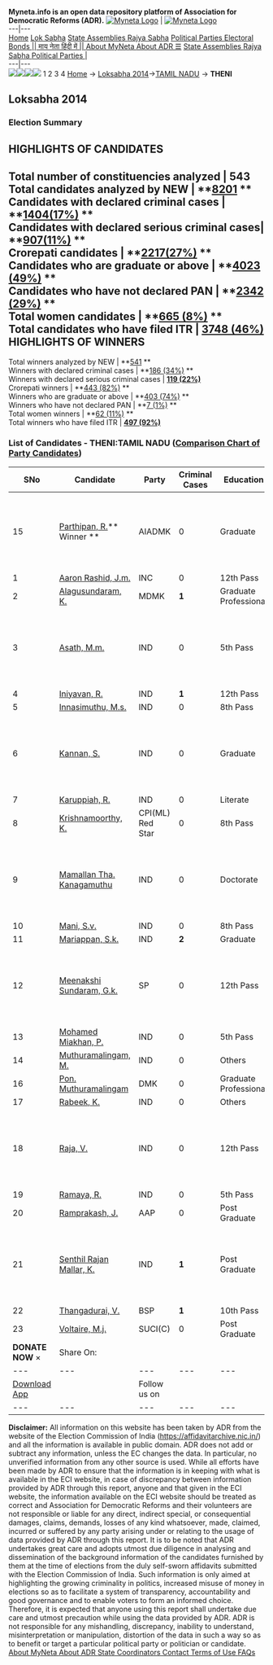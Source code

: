 **Myneta.info is an open data repository platform of Association for Democratic Reforms (ADR).**
[![Myneta Logo](https://www.myneta.info/lib/img/myneta-logo.png)](https://www.myneta.info/) | [![Myneta Logo](https://www.myneta.info/lib/img/adr-logo.png)](https://adrindia.org)  
---|---  
[Home](https://www.myneta.info/) [Lok Sabha](https://www.myneta.info/#ls "Lok Sabha") [ State Assemblies ](https://www.myneta.info/#sa "State Assemblies") [Rajya Sabha](https://www.myneta.info/#rs "Rajya Sabha") [Political Parties ](https://www.myneta.info/party "Political Parties") [ Electoral Bonds ](https://www.myneta.info/electoral_bonds "Electoral Bonds") [ || माय नेता हिंदी में || ](https://translate.google.co.in/translate?prev=hp&hl=en&js=y&u=www.myneta.info&sl=en&tl=hi&history_state0=) [ About MyNeta ](https://adrindia.org/content/about-myneta) [ About ADR ](https://adrindia.org/about-adr/who-we-are) [☰](javascript:void\(0\))
[ State Assemblies ](https://www.myneta.info/#sa "State Assemblies") [ Rajya Sabha ](https://www.myneta.info/#rs "Rajya Sabha") [ Political Parties ](https://www.myneta.info/party "Political Parties")
|   
---|---  
![](https://www.myneta.info/lib/img/banner/banner-1.png)![](https://www.myneta.info/lib/img/banner/banner-2.png)![](https://www.myneta.info/lib/img/banner/banner-3.png)![](https://www.myneta.info/lib/img/banner/banner-4.png)
1  2  3  4 
[Home](https://www.myneta.info/) → [Loksabha 2014](https://www.myneta.info/ls2014/)→[TAMIL NADU](https://www.myneta.info/ls2014/index.php?action=show_constituencies&state_id=22) → **THENI**
### 
## Loksabha 2014
###  Election Summary 
HIGHLIGHTS OF CANDIDATES  
---  
Total number of constituencies analyzed |  543   
Total candidates analyzed by NEW | **[8201](https://www.myneta.info/ls2014/index.php?action=summary&subAction=candidates_analyzed&sort=candidate#summary) **  
Candidates with declared criminal cases | **[1404(17%)](https://www.myneta.info/ls2014/index.php?action=summary&subAction=crime&sort=candidate#summary) **  
Candidates with declared serious criminal cases| **[907(11%)](https://www.myneta.info/ls2014/index.php?action=summary&subAction=serious_crime&sort=candidate#summary) **  
Crorepati candidates | **[2217(27%)](https://www.myneta.info/ls2014/index.php?action=summary&subAction=crorepati&sort=candidate#summary) **  
Candidates who are graduate or above | **[4023 (49%)](https://www.myneta.info/ls2014/index.php?action=summary&subAction=education&sort=candidate#summary) **  
Candidates who have not declared PAN | **[2342 (29%)](https://www.myneta.info/ls2014/index.php?action=summary&subAction=without_pan&sort=candidate#summary) **  
Total women candidates | **[665 (8%)](https://www.myneta.info/ls2014/index.php?action=summary&subAction=women_candidate&sort=candidate#summary) **  
Total candidates who have filed ITR | [**3748 (46%)**](https://www.myneta.info/ls2014/index.php?action=summary&subAction=filed_itr&sort=candidate#summary)  
HIGHLIGHTS OF WINNERS  
---  
Total winners analyzed by NEW | **[541](https://www.myneta.info/ls2014/index.php?action=summary&subAction=winner_analyzed&sort=candidate#summary) **  
Winners with declared criminal cases | **[186 (34%)](https://www.myneta.info/ls2014/index.php?action=summary&subAction=winner_crime&sort=candidate#summary) **  
Winners with declared serious criminal cases | **[119 (22%)](https://www.myneta.info/ls2014/index.php?action=summary&subAction=winner_serious_crime&sort=candidate#summary)**  
Crorepati winners | **[443 (82%)](https://www.myneta.info/ls2014/index.php?action=summary&subAction=winner_crorepati&sort=candidate#summary) **  
Winners who are graduate or above | **[403 (74%)](https://www.myneta.info/ls2014/index.php?action=summary&subAction=winner_education&sort=candidate#summary) **  
Winners who have not declared PAN | **[7 (1%)](https://www.myneta.info/ls2014/index.php?action=summary&subAction=winner_without_pan&sort=candidate#summary) **  
Total women winners | **[62 (11%)](https://www.myneta.info/ls2014/index.php?action=summary&subAction=winner_women&sort=candidate#summary) **  
Total winners who have filed ITR | [**497 (92%)**](https://www.myneta.info/ls2014/index.php?action=summary&subAction=winner_filed_itr&sort=candidate#summary)  
### List of Candidates - THENI:TAMIL NADU ([Comparison Chart of Party Candidates](https://www.myneta.info/ls2014/comparisonchart.php?constituency_id=505))
SNo | Candidate| Party| Criminal Cases| Education| Age| Total Assets| Liabilities  
---|---|---|---|---|---|---|---  
15  | [Parthipan, R.](https://www.myneta.info/ls2014/candidate.php?candidate_id=7505)** Winner ** | AIADMK | 0 | Graduate| 50 | ![](https://myneta.info/image_v2.php?myneta_folder=ls2014&candidate_id=7505&col=ta) | ![](https://myneta.info/image_v2.php?myneta_folder=ls2014&candidate_id=7505&col=lia)  
1  | [Aaron Rashid, J.m.](https://www.myneta.info/ls2014/candidate.php?candidate_id=7503) | INC | 0 | 12th Pass| 65 | Rs 64,96,32,943 ~ 64 Crore+ | Rs 83,18,576 ~ 83 Lacs+  
2  | [Alagusundaram, K.](https://www.myneta.info/ls2014/candidate.php?candidate_id=7507) | MDMK | **1** | Graduate Professional| 48 | Rs 30,85,000 ~ 30 Lacs+ | Rs 2,54,000 ~ 2 Lacs+  
3  | [Asath, M.m.](https://www.myneta.info/ls2014/candidate.php?candidate_id=7512) | IND | 0 | 5th Pass| 50 | ![](https://myneta.info/image_v2.php?myneta_folder=ls2014&candidate_id=7512&col=ta) | ![](https://myneta.info/image_v2.php?myneta_folder=ls2014&candidate_id=7512&col=lia)  
4  | [Iniyavan, R.](https://www.myneta.info/ls2014/candidate.php?candidate_id=7514) | IND | **1** | 12th Pass| 33 | Rs 1,52,000 ~ 1 Lacs+ | Rs 31,456 ~ 31 Thou+  
5  | [Innasimuthu, M.s.](https://www.myneta.info/ls2014/candidate.php?candidate_id=7515) | IND | 0 | 8th Pass| 54 | Rs 4,80,639 ~ 4 Lacs+ | Rs 0 ~   
6  | [Kannan, S.](https://www.myneta.info/ls2014/candidate.php?candidate_id=7516) | IND | 0 | Graduate| 48 | ![](https://myneta.info/image_v2.php?myneta_folder=ls2014&candidate_id=7516&col=ta) | ![](https://myneta.info/image_v2.php?myneta_folder=ls2014&candidate_id=7516&col=lia)  
7  | [Karuppiah, R.](https://www.myneta.info/ls2014/candidate.php?candidate_id=7517) | IND | 0 | Literate| 43 | Rs 39,46,522 ~ 39 Lacs+ | Rs 0 ~   
8  | [Krishnamoorthy, K.](https://www.myneta.info/ls2014/candidate.php?candidate_id=7508) | CPI(ML) Red Star | 0 | 8th Pass| 36 | Rs 3,20,000 ~ 3 Lacs+ | Rs 0 ~   
9  | [Mamallan Tha. Kanagamuthu](https://www.myneta.info/ls2014/candidate.php?candidate_id=7518) | IND | 0 | Doctorate| 34 | ![](https://myneta.info/image_v2.php?myneta_folder=ls2014&candidate_id=7518&col=ta) | ![](https://myneta.info/image_v2.php?myneta_folder=ls2014&candidate_id=7518&col=lia)  
10  | [Mani, S.v.](https://www.myneta.info/ls2014/candidate.php?candidate_id=7520) | IND | 0 | 8th Pass| 41 | Rs 9,56,543 ~ 9 Lacs+ | Rs 1,12,054 ~ 1 Lacs+  
11  | [Mariappan, S.k.](https://www.myneta.info/ls2014/candidate.php?candidate_id=7521) | IND | **2** | Graduate| 45 | Rs 2,40,000 ~ 2 Lacs+ | Rs 32,000 ~ 32 Thou+  
12  | [Meenakshi Sundaram, G.k.](https://www.myneta.info/ls2014/candidate.php?candidate_id=7509) | SP | 0 | 12th Pass| 48 | ![](https://myneta.info/image_v2.php?myneta_folder=ls2014&candidate_id=7509&col=ta) | ![](https://myneta.info/image_v2.php?myneta_folder=ls2014&candidate_id=7509&col=lia)  
13  | [Mohamed Miakhan, P.](https://www.myneta.info/ls2014/candidate.php?candidate_id=7522) | IND | 0 | 5th Pass| 75 | Rs 10,64,000 ~ 10 Lacs+ | Rs 0 ~   
14  | [Muthuramalingam, M.](https://www.myneta.info/ls2014/candidate.php?candidate_id=7523) | IND | 0 | Others| 32 | Rs 3,68,660 ~ 3 Lacs+ | Rs 3,33,000 ~ 3 Lacs+  
16  | [Pon. Muthuramalingam](https://www.myneta.info/ls2014/candidate.php?candidate_id=7506) | DMK | 0 | Graduate Professional| 73 | Rs 2,44,43,618 ~ 2 Crore+ | Rs 0 ~   
17  | [Rabeek, K.](https://www.myneta.info/ls2014/candidate.php?candidate_id=7524) | IND | 0 | Others| 39 | Rs 9,46,200 ~ 9 Lacs+ | Rs 35,000 ~ 35 Thou+  
18  | [Raja, V.](https://www.myneta.info/ls2014/candidate.php?candidate_id=7525) | IND | 0 | 12th Pass| 57 | ![](https://myneta.info/image_v2.php?myneta_folder=ls2014&candidate_id=7525&col=ta) | ![](https://myneta.info/image_v2.php?myneta_folder=ls2014&candidate_id=7525&col=lia)  
19  | [Ramaya, R.](https://www.myneta.info/ls2014/candidate.php?candidate_id=7513) | IND | 0 | 5th Pass| 37 | Rs 1,88,926 ~ 1 Lacs+ | Rs 45,000 ~ 45 Thou+  
20  | [Ramprakash, J.](https://www.myneta.info/ls2014/candidate.php?candidate_id=7510) | AAP | 0 | Post Graduate| 38 | Rs 2,41,02,861 ~ 2 Crore+ | Rs 27,25,330 ~ 27 Lacs+  
21  | [Senthil Rajan Mallar, K.](https://www.myneta.info/ls2014/candidate.php?candidate_id=7519) | IND | **1** | Post Graduate| 38 | ![](https://myneta.info/image_v2.php?myneta_folder=ls2014&candidate_id=7519&col=ta) | ![](https://myneta.info/image_v2.php?myneta_folder=ls2014&candidate_id=7519&col=lia)  
22  | [Thangadurai, V.](https://www.myneta.info/ls2014/candidate.php?candidate_id=7504) | BSP | **1** | 10th Pass| 53 | Rs 10,30,000 ~ 10 Lacs+ | Rs 0 ~   
23  | [Voltaire, M.j.](https://www.myneta.info/ls2014/candidate.php?candidate_id=7511) | SUCI(C) | 0 | Post Graduate| 46 | Rs 96,887 ~ 96 Thou+ | Rs 0 ~   
|  **DONATE NOW** × |  Share On:  | [](https://api.whatsapp.com/send?text=https%3A%2F%2Fmyneta.info%2Fpunjab2022%2Findex.php%3Faction%3Dshow_constituencies%26state_id%3D19) | [](https://www.facebook.com/sharer/sharer.php?u=https%3A%2F%2Fmyneta.info%2Fpunjab2022%2Findex.php%3Faction%3Dshow_constituencies%26state_id%3D19) | [](https://twitter.com/share?url=https%3A%2F%2Fmyneta.info%2Fpunjab2022%2Findex.php%3Faction%3Dshow_constituencies%26state_id%3D19)  
---|---|---|---|---  
| [ Download App ](https://play.google.com/store/apps/details?id=com.webrosoft.myneta1&pcampaignid=pcampaignidMKT-Other-global-all-co-prtnr-py-PartBadge-Mar2515-1) | [](https://play.google.com/store/apps/details?id=com.webrosoft.myneta1&pcampaignid=pcampaignidMKT-Other-global-all-co-prtnr-py-PartBadge-Mar2515-1) |  Follow us on  | [](https://www.facebook.com/adrindia.org/) | [](https://twitter.com/adrspeaks) | [](https://groups.google.com/g/national-election-watch?hl=en&pli=1) | [](https://www.instagram.com/adrspeaks/) | [](https://www.youtube.com/user/adrspeaks) | [](https://sharechat.com/profile/adrspeaks)  
---|---|---|---|---|---|---|---|---  
**Disclaimer:** All information on this website has been taken by ADR from the website of the Election Commission of India (https://affidavitarchive.nic.in/) and all the information is available in public domain. ADR does not add or subtract any information, unless the EC changes the data. In particular, no unverified information from any other source is used. While all efforts have been made by ADR to ensure that the information is in keeping with what is available in the ECI website, in case of discrepancy between information provided by ADR through this report, anyone and that given in the ECI website, the information available on the ECI website should be treated as correct and Association for Democratic Reforms and their volunteers are not responsible or liable for any direct, indirect special, or consequential damages, claims, demands, losses of any kind whatsoever, made, claimed, incurred or suffered by any party arising under or relating to the usage of data provided by ADR through this report. It is to be noted that ADR undertakes great care and adopts utmost due diligence in analysing and dissemination of the background information of the candidates furnished by them at the time of elections from the duly self-sworn affidavits submitted with the Election Commission of India. Such information is only aimed at highlighting the growing criminality in politics, increased misuse of money in elections so as to facilitate a system of transparency, accountability and good governance and to enable voters to form an informed choice. Therefore, it is expected that anyone using this report shall undertake due care and utmost precaution while using the data provided by ADR. ADR is not responsible for any mishandling, discrepancy, inability to understand, misinterpretation or manipulation, distortion of the data in such a way so as to benefit or target a particular political party or politician or candidate. 
[ About MyNeta ](https://adrindia.org/content/about-myneta) [ About ADR ](https://adrindia.org/about-adr/who-we-are) [ State Coordinators ](https://adrindia.org/about-adr/state-coordinators) [ Contact ](https://adrindia.org/contact-us) [ Terms of Use ](https://adrindia.org/content/adr-terms-use) [ FAQs ](https://adrindia.org/content/faqs)
